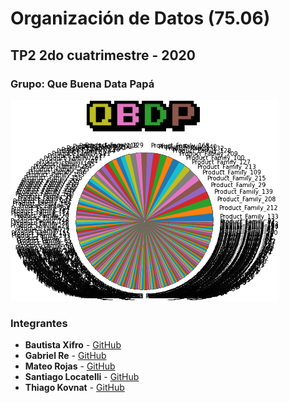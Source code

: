 # Organización de Datos (75.06)

## TP2 2do cuatrimestre - 2020

### Grupo: Que Buena Data Papá

<img src="https://github.com/BautistaXifro/Datos/blob/develop/Logo/BuuenaData.png?raw=true">

### Integrantes

* **Bautista Xifro** - [GitHub](https://github.com/BautistaXifro)
* **Gabriel Re** - [GitHub](https://github.com/Gabriel-Re)
* **Mateo Rojas** - [GitHub](https://github.com/MateeRojas)
* **Santiago Locatelli** - [GitHub](https://github.com/santiagolocatelli)
* **Thiago Kovnat** - [GitHub](https://github.com/thiagokovnat)
